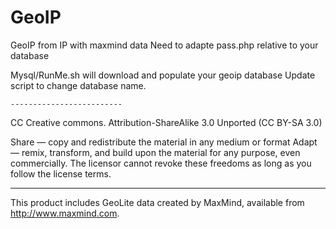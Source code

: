 GeoIP
=====

GeoIP from IP with maxmind data
Need to adapte pass.php relative to your database


Mysql/RunMe.sh
will download and populate your geoip database
Update script to change database name.

	-------------------------

CC  Creative commons.
Attribution-ShareAlike 3.0 Unported (CC BY-SA 3.0)


Share — copy and redistribute the material in any medium or format
Adapt — remix, transform, and build upon the material
for any purpose, even commercially.
The licensor cannot revoke these freedoms as long as you follow the license terms.


-----------------------
This product includes GeoLite data created by MaxMind, available from
  <a href="http://www.maxmind.com">http://www.maxmind.com</a>.

